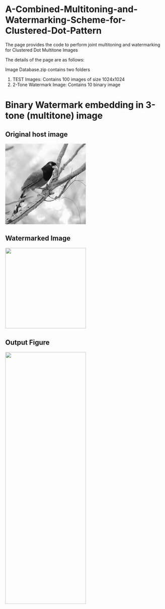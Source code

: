 # A-Combined-Multitoning-and-Watermarking-Scheme-for-Clustered-Dot-Pattern


The page provides the code to perform joint multitoning and watermarking for Clustered Dot Multitone Images

The details of the page are as follows:

Image Database.zip contains two folders

1) TEST Images: Contains 100 images of size 1024x1024
2) 2-Tone Watermark Image: Contains 10 binary image 
 

# Binary Watermark embedding in 3-tone (multitone) image

## Original host image

<img src="2-Tone/1 (94).JPEG" class="img-responsive" alt="" width="256" height="256"> </div>

## Watermarked Image
<img src="Watermarked Image.jpg" class="img-responsive" alt="" width="256" height="256"> </div>

## Output Figure
<img src="WM.jpg" class="img-responsive" alt="" width="256" height="800"> </div>






 
 
 
 
